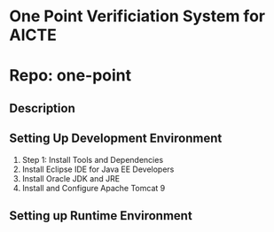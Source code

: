 # One Point Verificiation System for AICTE
# Repo: one-point

## Description


## Setting Up Development Environment

1. Step 1: Install Tools and Dependencies
  1. Install Eclipse IDE for Java EE Developers
  2. Install Oracle JDK and JRE 
  3. Install and Configure Apache Tomcat 9
  

## Setting up Runtime Environment


